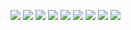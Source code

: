 ![](https://media.giphy.com/media/3o6EhKkXP6icIWbY9q/giphy.gif)
![](https://media.giphy.com/media/3oD3YQjT2cSZTsy6Va/giphy.gif)
![](https://media.giphy.com/media/3o8dpcfzJPTcoQyKvm/giphy.gif)
![](https://media.giphy.com/media/btLekY5zpTAfm/giphy.gif)
![](https://media.giphy.com/media/OCu7zWojqFA1W/giphy.gif)
![](https://media.giphy.com/media/zWXSCGdE2nDYQ/giphy.gif)
![](https://media.giphy.com/media/l3V0x6kdXUW9M4ONq/giphy.gif)
![](https://media.giphy.com/media/VObW0P2tjfSNO/giphy.gif)
![](https://media.giphy.com/media/hOZbUz2pgU2Aw/giphy.gif)
